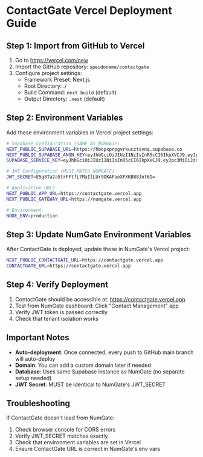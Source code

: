 # ContactGate Vercel Deployment Guide

## Step 1: Import from GitHub to Vercel

1. Go to https://vercel.com/new
2. Import the GitHub repository: `speudoname/contactgate`
3. Configure project settings:
   - Framework Preset: Next.js
   - Root Directory: ./
   - Build Command: `next build` (default)
   - Output Directory: `.next` (default)

## Step 2: Environment Variables

Add these environment variables in Vercel project settings:

```bash
# Supabase Configuration (SAME AS NUMGATE)
NEXT_PUBLIC_SUPABASE_URL=https://hbopxprpgvrkucztsvnq.supabase.co
NEXT_PUBLIC_SUPABASE_ANON_KEY=eyJhbGciOiJIUzI1NiIsInR5cCI6IkpXVCJ9.eyJpc3MiOiJzdXBhYmFzZSIsInJlZiI6Imhib3B4cHJwZ3Zya3VjenRzdm5xIiwicm9sZSI6ImFub24iLCJpYXQiOjE3NTcwMTg1MzksImV4cCI6MjA3MjU5NDUzOX0.XPdDW2RwLBQZaQOtgCicUXFO5-7R4EeqpXFlHwQLZ7k
SUPABASE_SERVICE_KEY=eyJhbGciOiJIUzI1NiIsInR5cCI6IkpXVCJ9.eyJpc3MiOiJzdXBhYmFzZSIsInJlZiI6Imhib3B4cHJwZ3Zya3VjenRzdm5xIiwicm9sZSI6InNlcnZpY2Vfcm9sZSIsImlhdCI6MTc1NzAxODUzOSwiZXhwIjoyMDcyNTk0NTM5fQ.dZRhMWMIZdHOzgQ5CMVW1jxNew4tT2dvUnQbjSi9uc4

# JWT Configuration (MUST MATCH NUMGATE)
JWT_SECRET=E5q8Ta2a5trFFtfL7MaIlLUr9OKAFaoXFXKB88Jnt6I=

# Application URLs
NEXT_PUBLIC_APP_URL=https://contactgate.vercel.app
NEXT_PUBLIC_GATEWAY_URL=https://numgate.vercel.app

# Environment
NODE_ENV=production
```

## Step 3: Update NumGate Environment Variables

After ContactGate is deployed, update these in NumGate's Vercel project:

```bash
NEXT_PUBLIC_CONTACTGATE_URL=https://contactgate.vercel.app
CONTACTGATE_URL=https://contactgate.vercel.app
```

## Step 4: Verify Deployment

1. ContactGate should be accessible at: https://contactgate.vercel.app
2. Test from NumGate dashboard: Click "Contact Management" app
3. Verify JWT token is passed correctly
4. Check that tenant isolation works

## Important Notes

- **Auto-deployment**: Once connected, every push to GitHub main branch will auto-deploy
- **Domain**: You can add a custom domain later if needed
- **Database**: Uses same Supabase instance as NumGate (no separate setup needed)
- **JWT Secret**: MUST be identical to NumGate's JWT_SECRET

## Troubleshooting

If ContactGate doesn't load from NumGate:
1. Check browser console for CORS errors
2. Verify JWT_SECRET matches exactly
3. Check that environment variables are set in Vercel
4. Ensure ContactGate URL is correct in NumGate's env vars